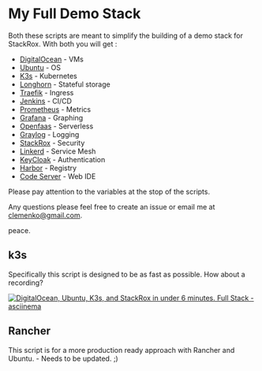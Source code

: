 # My Full Demo Stack

Both these scripts are meant to simplify the building of a demo stack for StackRox. With both you will get :

- [DigitalOcean](http://digitalocean.com) - VMs
- [Ubuntu](http://ubuntu.com) - OS
- [K3s](http://k3s.io) - Kubernetes
- [Longhorn](http://longhorn.io) - Stateful storage
- [Traefik](http://traefik.io) - Ingress
- [Jenkins](http://jenkins.io) - CI/CD
- [Prometheus](http://prometheus.io) - Metrics
- [Grafana](http://grafana.com) - Graphing
- [Openfaas](http://openfaas.com) - Serverless
- [Graylog](http://https://www.graylog.org) - Logging
- [StackRox](http://stackrox.com) - Security
- [Linkerd](http://linkerd.io) - Service Mesh
- [KeyCloak](http://keycloak.org) - Authentication
- [Harbor](http://goharbor.io) - Registry
- [Code Server](https://github.com/cdr/code-server) - Web IDE

Please pay attention to the variables at the stop of the scripts.

Any questions please feel free to create an issue or email me at clemenko@gmail.com.

peace.

## k3s

Specifically this script is designed to be as fast as possible. How about a recording?

[![ DigitalOcean, Ubuntu, K3s, and StackRox in under 6 minutes. Full Stack - asciinema ](https://asciinema.org/a/mGh0936Gl8pmbNkZYFFpKbt6X.png)](https://asciinema.org/a/mGh0936Gl8pmbNkZYFFpKbt6X?autoplay=1)


## Rancher

This script is for a more production ready approach with Rancher and Ubuntu. - Needs to be updated. ;)
